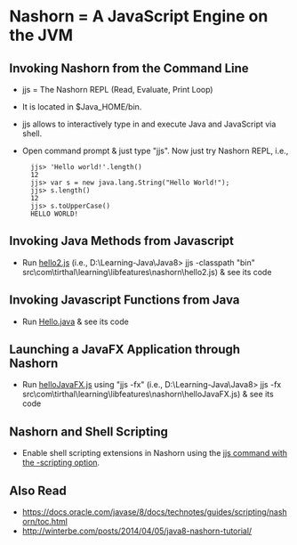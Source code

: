 # Nashorn = A JavaScript Engine on the JVM

## Invoking Nashorn from the Command Line

- jjs = The Nashorn REPL (Read, Evaluate, Print Loop)
- It is located in $Java_HOME/bin.
- jjs allows to interactively type in and execute Java and JavaScript via shell. 
- Open command prompt & just type "jjs". Now just try Nashorn REPL, i.e.,

		jjs> 'Hello world!'.length()
		12
		jjs> var s = new java.lang.String("Hello World!");
		jjs> s.length()
		12
		jjs> s.toUpperCase()
		HELLO WORLD!

## Invoking Java Methods from Javascript

- Run [hello2.js](https://github.com/tirthalpatel/Learning-Java/blob/master/Java8/src/com/tirthal/learning/libfeatures/nashorn/hello2.js) (i.e., D:\Learning-Java\Java8> jjs -classpath "bin" src\com\tirthal\learning\libfeatures\nashorn\hello2.js) & see its code

## Invoking Javascript Functions from Java

- Run [Hello.java](https://github.com/tirthalpatel/Learning-Java/blob/master/Java8/src/com/tirthal/learning/libfeatures/nashorn/Hello.java) & see its code

## Launching a JavaFX Application through Nashorn

- Run [helloJavaFX.js](https://github.com/tirthalpatel/Learning-Java/blob/master/Java8/src/com/tirthal/learning/libfeatures/nashorn/helloJavaFX.js) using "jjs -fx" (i.e., D:\Learning-Java\Java8> jjs -fx src\com\tirthal\learning\libfeatures\nashorn\helloJavaFX.js) & see its code

## Nashorn and Shell Scripting

- Enable shell scripting extensions in Nashorn using the [jjs command with the -scripting option](https://docs.oracle.com/javase/8/docs/technotes/guides/scripting/nashorn/shell.html).

## Also Read
 
- https://docs.oracle.com/javase/8/docs/technotes/guides/scripting/nashorn/toc.html
- http://winterbe.com/posts/2014/04/05/java8-nashorn-tutorial/